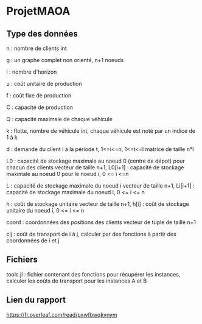 # ProjetMAOA

## Type des données

n : nombre de clients
    int
  
g : un graphe complet non orienté, n+1 noeuds

l : nombre d'horizon

u : coût unitaire de production

f : coût fixe de production

C : capacité de production

Q : capacité maximale de chaque véhicule

k : flotte, nombre de véhicule
    int, chaque véhicule est noté par un indice de 1 à k

d : demande du client i à la période t, 1<=i<=n, 1<=t<=l
    matrice de taille n*l

L0 : capacité de stockage maximale au noeud 0 (centre de dépot) pour chacun des clients
     vecteur de taille n+1, L0[i+1] : capacité de stockage maximale au noeud 0 pour le noeud i, 0 <= i <=n
     
L : capacité de stockage maximale du noeud i
     vecteur de taille n+1, Li[i+1] : capacité de stockage maximale du noeud i, 0 <= i <= n
     
h : coût de stockage unitaire
    vecteur de taille n+1, h[i] : coût de stockage unitaire du noeud i,  0 <= i <= n
    
coord : coordonnées des positions des clients
        vecteur de tuple de taille n+1

cij : coût de transport de i à j, calculer par des fonctions à partir des coordonnées de i et j
    
## Fichiers 

tools.jl : fichier contenant des fonctions pour récupérer les instances, calculer les coûts de transport pour les instances A et B


## Lien du rapport
https://fr.overleaf.com/read/pxwfbwqkvnym 
